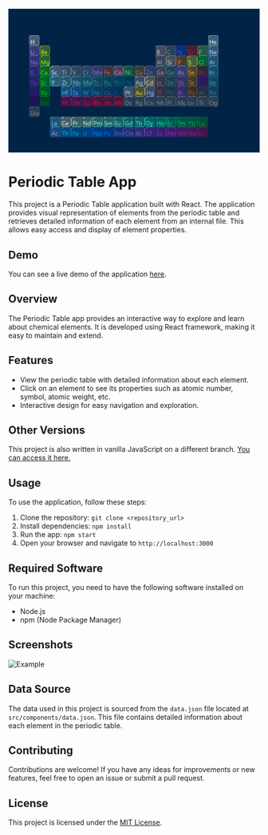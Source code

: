 <p align="center">
  <img src="./screenshot.png" alt="Screenhot"/>
</p>

# Periodic Table App

This project is a Periodic Table application built with React. The application provides visual representation of elements from the periodic table and retrieves detailed information of each element from an internal file. This allows easy access and display of element properties.

## Demo

You can see a live demo of the application [here](https://abdullah-yilmazer.github.io/periodic-table/).

## Overview

The Periodic Table app provides an interactive way to explore and learn about chemical elements. It is developed using React framework, making it easy to maintain and extend.

## Features

- View the periodic table with detailed information about each element.
- Click on an element to see its properties such as atomic number, symbol, atomic weight, etc.
- Interactive design for easy navigation and exploration.

## Other Versions

This project is also written in vanilla JavaScript on a different branch. [You can access it here.](https://github.com/Abdullah-Yilmazer/periodic-table/tree/master)

## Usage

To use the application, follow these steps:
1. Clone the repository: `git clone <repository_url>`
2. Install dependencies: `npm install`
3. Run the app: `npm start`
4. Open your browser and navigate to `http://localhost:3000`

## Required Software

To run this project, you need to have the following software installed on your machine:
- Node.js
- npm (Node Package Manager)

## Screenshots

![Example](./exampla.gif)

## Data Source

The data used in this project is sourced from the `data.json` file located at `src/components/data.json`. This file contains detailed information about each element in the periodic table.

## Contributing

Contributions are welcome! If you have any ideas for improvements or new features, feel free to open an issue or submit a pull request.

## License

This project is licensed under the [MIT License](https://github.com/Abdullah-Yilmazer/periodic-table/blob/React/LICENSE).
